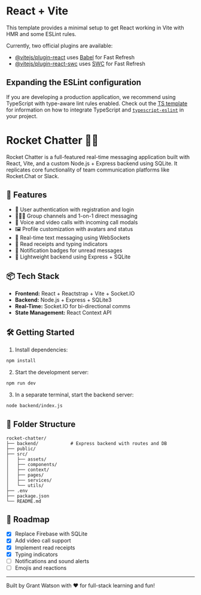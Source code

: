 # React + Vite

This template provides a minimal setup to get React working in Vite with HMR and some ESLint rules.

Currently, two official plugins are available:

- [@vitejs/plugin-react](https://github.com/vitejs/vite-plugin-react/blob/main/packages/plugin-react) uses [Babel](https://babeljs.io/) for Fast Refresh
- [@vitejs/plugin-react-swc](https://github.com/vitejs/vite-plugin-react/blob/main/packages/plugin-react-swc) uses [SWC](https://swc.rs/) for Fast Refresh

## Expanding the ESLint configuration

If you are developing a production application, we recommend using TypeScript with type-aware lint rules enabled. Check out the [TS template](https://github.com/vitejs/vite/tree/main/packages/create-vite/template-react-ts) for information on how to integrate TypeScript and [`typescript-eslint`](https://typescript-eslint.io) in your project.

# Rocket Chatter 🚀💬

Rocket Chatter is a full-featured real-time messaging application built with React, Vite, and a custom Node.js + Express backend using SQLite. It replicates core functionality of team communication platforms like Rocket.Chat or Slack.

## 🧩 Features

- 🔐 User authentication with registration and login
- 🧑‍🤝‍🧑 Group channels and 1-on-1 direct messaging
- 🎥 Voice and video calls with incoming call modals
- 🖼️ Profile customization with avatars and status
- 💬 Real-time text messaging using WebSockets
- 👀 Read receipts and typing indicators
- 📣 Notification badges for unread messages
- 🧠 Lightweight backend using Express + SQLite

## 📦 Tech Stack

- **Frontend:** React + Reactstrap + Vite + Socket.IO
- **Backend:** Node.js + Express + SQLite3
- **Real-Time:** Socket.IO for bi-directional comms
- **State Management:** React Context API

## 🛠️ Getting Started

1. Install dependencies:

```bash
npm install
```

2. Start the development server:

```bash
npm run dev
```

3. In a separate terminal, start the backend server:

```bash
node backend/index.js
```

## 📁 Folder Structure

```
rocket-chatter/
├── backend/            # Express backend with routes and DB
├── public/
├── src/
│   ├── assets/
│   ├── components/
│   ├── context/
│   ├── pages/
│   ├── services/
│   └── utils/
├── .env
├── package.json
└── README.md
```

## 🚧 Roadmap

- [x] Replace Firebase with SQLite
- [x] Add video call support
- [x] Implement read receipts
- [x] Typing indicators
- [ ] Notifications and sound alerts
- [ ] Emojis and reactions

---

Built by Grant Watson with ❤️ for full-stack learning and fun!